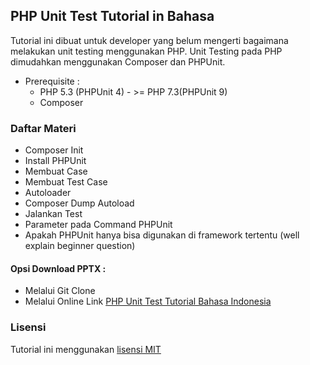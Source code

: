 ## PHP Unit Test Tutorial in Bahasa

Tutorial ini dibuat untuk developer yang belum mengerti bagaimana melakukan unit testing menggunakan PHP.
Unit Testing pada PHP dimudahkan menggunakan Composer dan PHPUnit.

* Prerequisite :
    * PHP 5.3 (PHPUnit 4) - >= PHP 7.3(PHPUnit 9)
    * Composer

### Daftar Materi

* Composer Init
* Install PHPUnit
* Membuat Case
* Membuat Test Case
* Autoloader
* Composer Dump Autoload
* Jalankan Test
* Parameter pada Command PHPUnit
* Apakah PHPUnit hanya bisa digunakan di framework tertentu (well explain beginner question)

#### Opsi Download PPTX :
* Melalui Git Clone
* Melalui Online Link [PHP Unit Test Tutorial Bahasa Indonesia](https://oqxschools-my.sharepoint.com/:p:/g/personal/m_fauzan_idnoffice_com/EXjjwhWtOKpOgaQBPuFZ0f0BQLpl3sTrOorGMmKIv1fm3w?e=oAfHWK)

### Lisensi

Tutorial ini menggunakan [lisensi MIT](./LICENSE.md)

